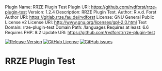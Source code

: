   <!-- BEGIN PLUGIN DATA -->
  Plugin Name:        RRZE Plugin Test
Plugin URI:         https://github.com/rvdforst/rrze-plugin-test
Version:            1.2.4
Description:        RRZE Plugin Test.
Author:             R.v.d. Forst
Author URI:         https://gitlab.rrze.fau.de/rvdforst
License:            GNU General Public License v2
License URI:        http://www.gnu.org/licenses/gpl-2.0.html
Text Domain:        rrze-plugin-test
Domain Path:        /languages
Requires at least:  6.6
Requires PHP:       8.2
Update URI:         https://github.com/rvdforst/rrze-plugin-test

  <!-- END PLUGIN DATA -->

[![Release Version](https://img.shields.io/github/v/release/rvdforst/rrze-plugin-test?label=Release+Version)](https://github.com/rvdforst/rrze-plugin-test/releases/)
[![GitHub License](https://img.shields.io/github/license/rvdforst/rrze-plugin-test)](https://github.com/rvdforst/rrze-plugin-test)
[![GitHub issues](https://img.shields.io/github/issues/rvdforst/rrze-plugin-test)](https://github.com/rvdforst/rrze-plugin-test/issues)


# RRZE Plugin Test
